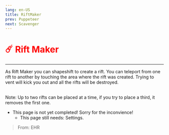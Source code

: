 ```yaml
---
lang: en-US
title: RiftMaker
prev: Puppeteer
next: Scavenger
---
```


# <font color="red">☄️ <b>Rift Maker</b></font> <Badge text="Concealing" type="tip" vertical="middle"/>
---

As Rift Maker you can shapeshift to create a rift. You can teleport from one rift to another by touching the area where the rift was created. Trying to vent will kick you out and all the rifts will be destroyed.<br><br>

Note: Up to two rifts can be placed at a time, if you try to place a third, it removes the first one.

* This page is not yet completed! Sorry for the inconvience!
  * This page still needs: Settings.

> From: EHR